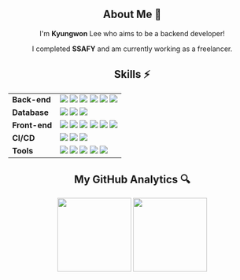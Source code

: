<div align="center">
  
  <h2>About Me 👻</h2>
  I'm <b>Kyungwon</b> Lee who aims to be a backend developer!
  
  I completed <b>SSAFY</b> and am currently working as a freelancer.
  <!--
  I’m <b>Kyungwon Lee</b>, who is aiming to become a backend developer!
  
  🌱 I’m currently learning in <b>SSAFY 9th</b> ><...
  -->
  
  <!--
  아이콘 배지 넣는 방법
    1. https://simpleicons.org 에서 원하는 아이콘 찾기
    2. <img src="https://img.shields.io/badge/텍스트-컬러코드?style=원하는스타일&logo=아이콘이름&logoColor=white"/> 
  -->
  
  <h2>Skills ⚡</h2>
  <table>
    <tr>
        <td><b>Back-end</b></td>
        <td>
            <img src="https://img.shields.io/badge/_-Java-red" />
            <img src="https://img.shields.io/badge/Spring-6DB33F?&logo=spring&logoColor=white"/>
            <img src="https://img.shields.io/badge/Spring Boot-6DB33F?logo=springboot&logoColor=white">
            <img src="https://img.shields.io/badge/JPA Hibernate-59666C?logo=Hibernate&logoColor=white">
            <img src="https://img.shields.io/badge/Spring Security-6DB33F?logo=springsecurity&logoColor=white">
            <img src="https://img.shields.io/badge/JWT-000000?logo=jsonwebtokens&logoColor=white">
        </td>
    </tr>
        <tr>
        <td><b>Database</b></td>
        <td>
            <img src="https://img.shields.io/badge/MySQL-4479A1?logo=mysql&logoColor=white">
            <img src="https://img.shields.io/badge/Redis-DC382D?logo=redis&logoColor=white">
            <img src="https://img.shields.io/badge/Firebase-FFCA28?logo=firebase&logoColor=black">
        </td>
    </tr>
    <tr>
        <td><b>Front-end</b></td>
        <td>
            <img src="https://img.shields.io/badge/HTML5-E34F26?&logo=HTML5&logoColor=white"/>
            <img src="https://img.shields.io/badge/CSS3-1572B6?&logo=CSS3&logoColor=white"/>
            <img src="https://img.shields.io/badge/JavaScript-F7DF1E?&logo=JavaScript&logoColor=black"/>
            <img src="https://img.shields.io/badge/TypeScript-3178C6?&logo=TypeScript&logoColor=white"/>
            <img src="https://img.shields.io/badge/react-018EF5?logo=react&logoColor=white">
            <img src="https://img.shields.io/badge/recoil-3578E5?logo=recoil&logoColor=white">
        </td>
    </tr>
    <tr>
        <td><b>CI/CD</b></td>
        <td>
            <img src="https://img.shields.io/badge/Git-F05032?logo=git&logoColor=white">
            <img src="https://img.shields.io/badge/GitHub-181717?&logo=GitHub&logoColor=white"/>
            <img src="https://img.shields.io/badge/GitLab-FC6D26?logo=gitlab&logoColor=white">
        </td>
    </tr>
    <tr>
        <td><b>Tools</b></td>
        <td>
            <img src="https://img.shields.io/badge/Jira Software-0052CC?logo=jirasoftware&logoColor=white">
            <img src="https://img.shields.io/badge/Mattermost-0058CC?logo=mattermost&logoColor=white">
            <!-- <a href="https://big-perfume-709.notion.site/PTJ-B108-8-4ce560e6b10c413db20052fe08af0db9?pvs=4"> -->
            <img src="https://img.shields.io/badge/Notion-000000?logo=notion&logoColor=white">
            <!-- </a> -->
            <img src="https://img.shields.io/badge/Figma-F24E1E?logo=figma&logoColor=white">
            <img src="https://img.shields.io/badge/Postman-FF6C37?logo=postman&logoColor=white">
        </td>
    </tr>
</table>

<h2>My GitHub Analytics 🔍</h2>  


  <div>
    <img height="150em" src="https://github-readme-stats.vercel.app/api?username=2kyungone&show_icons=true&count_private=true&theme=buefy"/>
    <img height="150em" src="https://github-readme-stats.vercel.app/api/top-langs/?username=2kyungone&show_icons=true&count_private=true&theme=buefy"/>
  </div>





















<!--
**2kyungone/2kyungone** is a ✨ _special_ ✨ repository because its `README.md` (this file) appears on your GitHub profile.

Here are some ideas to get you started:

- 🔭 I’m currently working on ...
- 🌱 I’m currently learning ...
- 👯 I’m looking to collaborate on ...
- 🤔 I’m looking for help with ...
- 💬 Ask me about ...
- 📫 How to reach me: ...
- 😄 Pronouns: ...
- ⚡ Fun fact: ...
-->
</div>
